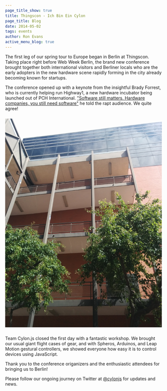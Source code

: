 ```yaml
---
page_title_show: true
title: Thingscon - Ich Bin Ein Cylon
page_title: Blog
date: 2014-05-02
tags: events
author: Ron Evans
active_menu_blog: true
---
```


The first leg of our spring tour to Europe began in Berlin at Thingscon. Taking place right before Web Week Berlin, the brand new conference brought together both international visitors and Berliner locals who are the early adopters in the new hardware scene rapidly forming in the city already becoming known for startups.

The conference opened up with a keynote from the insightful Brady Forrest, who is currently helping run Highway1, a new hardware incubator being launched out of PCH International. ["Software still matters. Hardware companies, you still need software"](https://twitter.com/deadprogram/status/462135215029489664) he told the rapt audience. We quite agree!

<img src="/images/blog/2014-04-12/cylon-socal-robotics.png" alt="" style="margin: 10px 0;">

Team Cylon.js closed the first day with a fantastic workshop. We brought our usual giant flight cases of gear, and with Spheros, Arduinos, and Leap Motion gestural controllers, we showed everyone how easy it is to control devices using JavaScript.

Thank you to the conference origanizers and the enthusiastic attendees for bringing us to Berlin! 

Please follow our ongoing journey on Twitter at [@cylonjs](http://twitter.com/cylonjs) for updates and news.
